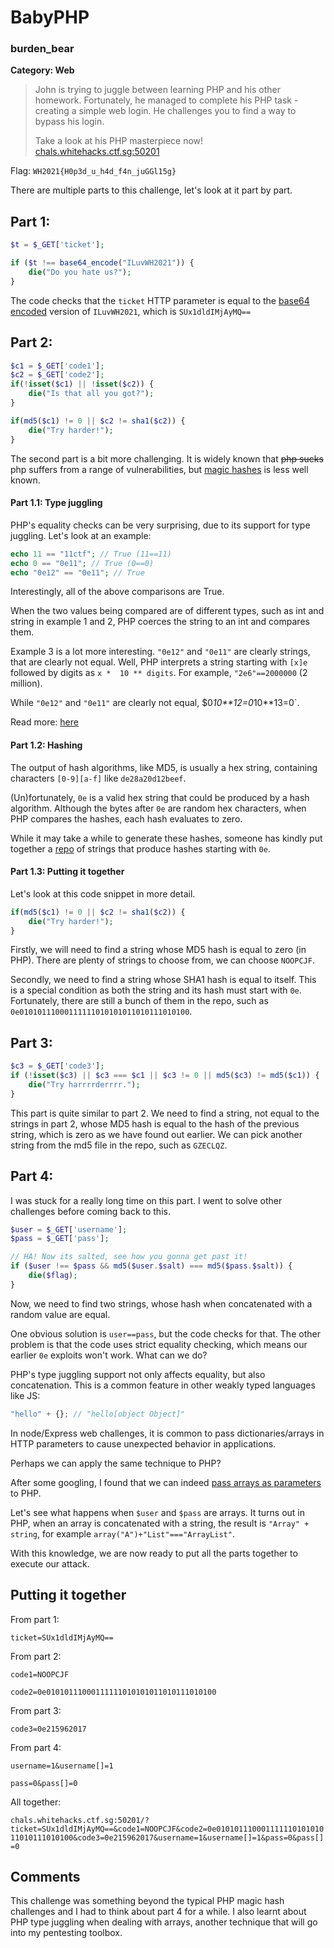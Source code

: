 # BabyPHP

### burden_bear

**Category: Web**

> John is trying to juggle between learning PHP and his other homework. Fortunately, he managed to complete his PHP task - creating a simple web login. He challenges you to find a way to bypass his login.
>
> Take a look at his PHP masterpiece now! [chals.whitehacks.ctf.sg:50201](http://chals.whitehacks.ctf.sg:50201/)

Flag: `WH2021{H0p3d_u_h4d_f4n_juGGl15g}`

There are multiple parts to this challenge, let's look at it part by part.

## Part 1:

```php
$t = $_GET['ticket'];

if ($t !== base64_encode("ILuvWH2021")) {
    die("Do you hate us?");
}
```

The code checks that the `ticket` HTTP parameter is equal to the [base64 encoded](https://en.wikipedia.org/wiki/Base64) version of `ILuvWH2021`, which is `SUx1dldIMjAyMQ==`

## Part 2:

```php
$c1 = $_GET['code1'];
$c2 = $_GET['code2'];
if(!isset($c1) || !isset($c2)) {
    die("Is that all you got?");
}

if(md5($c1) != 0 || $c2 != sha1($c2)) {
    die("Try harder!");
}
```

The second part is a bit more challenging. It is widely known that ~~php sucks~~ php suffers from a range of vulnerabilities, but [magic hashes](https://www.whitehatsec.com/blog/magic-hashes/) is less well known.

#### Part 1.1: Type juggling

PHP's equality checks can be very surprising, due to its support for type juggling. Let's look at an example:

```php
echo 11 == "11ctf"; // True (11==11)
echo 0 == "0e11"; // True (0==0)
echo "0e12" == "0e11"; // True
```

Interestingly, all of the above comparisons are True. 

When the two values being compared are of different types, such as int and string in example 1 and 2, PHP coerces the string to an int and compares them.

Example 3 is a lot more interesting. `"0e12"` and `"0e11"` are clearly strings, that are clearly not equal. Well, PHP interprets a string starting  with `[x]e` followed by digits as `x *  10 ** digits`. For example, `"2e6"==2000000` (2 million). 

While `"0e12"` and `"0e11"` are clearly not equal, $0*10**12=0*10**13=0`. 

Read more: [here](https://news.ycombinator.com/item?id=9484757)

#### Part 1.2: Hashing

The output of hash algorithms, like MD5, is usually a hex string, containing characters `[0-9][a-f]` like `de28a20d12beef`. 

(Un)fortunately, `0e` is a valid hex string that could be produced by a hash algorithm. Although the bytes after `0e` are random hex characters, when PHP compares the hashes, each hash evaluates to zero. 

While it may take a while to generate these hashes, someone has kindly put together a [repo](https://github.com/spaze/hashes) of strings that produce hashes starting with `0e`.

#### Part 1.3: Putting it together

Let's look at this code snippet in more detail.

```php
if(md5($c1) != 0 || $c2 != sha1($c2)) {
    die("Try harder!");
}
```

Firstly, we will need to find a string whose MD5 hash is equal to zero (in PHP). There are plenty of strings to choose from, we can choose `NOOPCJF`.

Secondly, we need to find a string whose SHA1 hash is equal to itself. This is a special condition as both the string and its hash must start with `0e`. Fortunately, there are still a bunch of them in the repo, such as `0e01010111000111111010101011010111010100`.

## Part 3:

```php
$c3 = $_GET['code3'];
if (!isset($c3) || $c3 === $c1 || $c3 != 0 || md5($c3) != md5($c1)) {
    die("Try harrrrderrrr.");
}
```

This part is quite similar to part 2. We need to find a string, not equal to the strings in part 2, whose MD5 hash is equal to the hash of the previous string, which is zero as we have found out earlier. We can pick another string from the md5 file in the repo, such as `GZECLQZ`.

## Part 4: 

I was stuck for a really long time on this part. I went to solve other challenges before coming back to this. 

```php
$user = $_GET['username'];
$pass = $_GET['pass'];

// HA! Now its salted, see how you gonna get past it!
if ($user !== $pass && md5($user.$salt) === md5($pass.$salt)) {
    die($flag);
}
```

Now, we need to find two strings, whose hash when concatenated with a random value are equal. 

One obvious solution is `user==pass`, but the code checks for that. The other problem is that the code uses strict equality checking, which means our earlier `0e` exploits won't work. What can we do?

PHP's type juggling support not only affects equality, but also concatenation. This is a common feature in other weakly typed languages like JS: 

```js
"hello" + {}; // "hello[object Object]"
```

In node/Express web challenges, it is common to pass dictionaries/arrays in HTTP parameters to cause unexpected behavior in applications.

Perhaps we can apply the same technique to PHP?

After some googling, I found that we can indeed [pass arrays as parameters](https://stackoverflow.com/a/13389026/11168593) to PHP.

Let's see what happens when `$user` and `$pass` are arrays. It turns out in PHP, when an array is concatenated with a string, the result is `"Array" + string`, for example `array("A")+"List"==="ArrayList"`.

With this knowledge, we are now ready to put all the parts together to execute our attack.

## Putting it together

From part 1: 

`ticket=SUx1dldIMjAyMQ==`

From part 2:

`code1=NOOPCJF`

`code2=0e01010111000111111010101011010111010100`

From part 3:

`code3=0e215962017`

From part 4:

`username=1&username[]=1`

`pass=0&pass[]=0`

All together:

`chals.whitehacks.ctf.sg:50201/?ticket=SUx1dldIMjAyMQ==&code1=NOOPCJF&code2=0e01010111000111111010101011010111010100&code3=0e215962017&username=1&username[]=1&pass=0&pass[]=0`

## Comments

This challenge was something beyond the typical PHP magic hash challenges and I had to think about part 4 for a while. I also learnt about PHP type juggling when dealing with arrays, another technique that will go into my pentesting toolbox.
